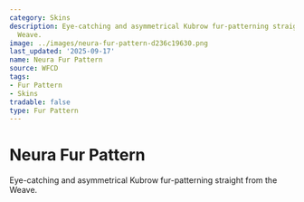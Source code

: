 ```yaml
---
category: Skins
description: Eye-catching and asymmetrical Kubrow fur-patterning straight from the
  Weave.
image: ../images/neura-fur-pattern-d236c19630.png
last_updated: '2025-09-17'
name: Neura Fur Pattern
source: WFCD
tags:
- Fur Pattern
- Skins
tradable: false
type: Fur Pattern
---
```


# Neura Fur Pattern

Eye-catching and asymmetrical Kubrow fur-patterning straight from the Weave.

